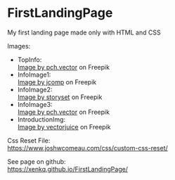 # FirstLandingPage
My first landing page made only with HTML and CSS

Images:<br/>
<ul>
  <li>
    TopInfo:<br/>
    <a href="https://www.freepik.com/free-vector/digital-marketing-team-constructing-landing-home-page_11235349.htm#query=website%20design&position=41&from_view=keyword&track=ais&uuid=b5dd47d4-9c4a-404c-84b2-1ffa54caa66a#position=41&query=website%20design">Image by pch.vector</a> on Freepik
  </li>
  <li>
    InfoImage1:<br/>
    <a href="https://www.freepik.com/free-vector/business-man-working-hard-stock-financial-trade-market-diagram-vector-illustration-flat-design_13399753.htm#page=2&query=website&position=16&from_view=search&track=sph&uuid=47b7e88c-a9eb-4511-a043-86ef8932f985">Image by jcomp</a> on Freepik
  </li>
  <li>
    InfoImage2:<br/>
    <a href="https://www.freepik.com/free-vector/devices-concept-illustration_5462824.htm#page=2&query=website&position=1&from_view=search&track=sph&uuid=47b7e88c-a9eb-4511-a043-86ef8932f985">Image by storyset</a> on Freepik
  </li>
  <li>
    InfoImage3:<br/>
    <a href="https://www.freepik.com/free-vector/digital-designers-team-drawing-with-pen-computer-monitor_11235346.htm#query=website%20design&position=28&from_view=keyword&track=ais&uuid=b5dd47d4-9c4a-404c-84b2-1ffa54caa66a">Image by pch.vector</a> on Freepik
  </li>
  <li>
    IntroductionImg:<br/>
    <a href="https://www.freepik.com/free-vector/technical-support-programming-coding_11669310.htm#page=2&query=website&position=35&from_view=search&track=sph&uuid=47b7e88c-a9eb-4511-a043-86ef8932f985">Image by vectorjuice</a> on Freepik
  </li>
</ul>

Css Reset File:<br/>
https://www.joshwcomeau.com/css/custom-css-reset/

See page on github:<br/>
https://xenkq.github.io/FirstLandingPage/
